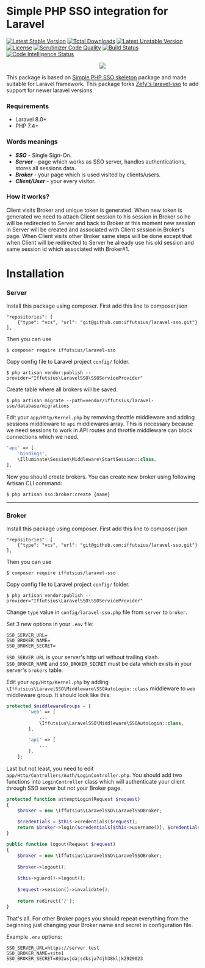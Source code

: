 # Simple PHP SSO integration for Laravel

[![Latest Stable Version](https://poser.pugx.org/zefy/laravel-sso/v/stable)](https://packagist.org/packages/zefy/laravel-sso)
[![Total Downloads](https://poser.pugx.org/zefy/laravel-sso/downloads)](https://packagist.org/packages/zefy/laravel-sso)
[![Latest Unstable Version](https://poser.pugx.org/zefy/laravel-sso/v/unstable)](https://packagist.org/packages/zefy/laravel-sso)
[![License](https://poser.pugx.org/zefy/laravel-sso/license)](https://packagist.org/packages/zefy/laravel-sso)
[![Scrutinizer Code Quality](https://scrutinizer-ci.com/g/zefy/laravel-sso/badges/quality-score.png?b=master)](https://scrutinizer-ci.com/g/zefy/laravel-sso/?branch=master)
[![Build Status](https://scrutinizer-ci.com/g/zefy/laravel-sso/badges/build.png?b=master)](https://scrutinizer-ci.com/g/zefy/laravel-sso/build-status/master)
[![Code Intelligence Status](https://scrutinizer-ci.com/g/zefy/laravel-sso/badges/code-intelligence.svg?b=master)](https://scrutinizer-ci.com/code-intelligence)

<p align="center"><img src="https://laravel.com/assets/img/components/logo-laravel.svg"></p>


This package is based on [Simple PHP SSO skeleton](https://github.com/zefy/php-simple-sso) package and made suitable for Laravel framework.
This package forks [Zefy's laravel-sso](https://github.com/zefy/laravel-sso) to add support for newer laravel versions.

### Requirements
* Laravel 8.0+
* PHP 7.4+

### Words meanings
* ***SSO*** - Single Sign-On.
* ***Server*** - page which works as SSO server, handles authentications, stores all sessions data.
* ***Broker*** - your page which is used visited by clients/users.
* ***Client/User*** - your every visitor.

### How it works?
Client visits Broker and unique token is generated. When new token is generated we need to attach Client session to his session in Broker so he will be redirected to Server and back to Broker at this moment new session in Server will be created and associated with Client session in Broker's page. When Client visits other Broker same steps will be done except that when Client will be redirected to Server he already use his old session and same session id which associated with Broker#1.

# Installation
### Server
Install this package using composer.
First add this line to composer.json

    "repositories": [
        {"type": "vcs", "url": "git@github.com:iffutsius/laravel-sso.git"}
    ],
Then you can use
```shell
$ composer require iffutsius/laravel-sso
```


Copy config file to Laravel project `config/` folder.
```shell
$ php artisan vendor:publish --provider="Iffutsius\LaravelSSO\SSOServiceProvider"
```


Create table where all brokers will be saved.
```shell
$ php artisan migrate --path=vendor/iffutsius/laravel-sso/database/migrations
```


Edit your `app/Http/Kernel.php` by removing throttle middleware and adding sessions middleware to `api` middlewares array.
This is necessary because we need sessions to work in API routes and throttle middleware can block connections which we need.
```php
'api' => [
    'bindings',
    \Illuminate\Session\Middleware\StartSession::class,
],
```


Now you should create brokers.
You can create new broker using following Artisan CLI command:
```shell
$ php artisan sso:broker:create {name}
```

----------

### Broker
Install this package using composer.
First add this line to composer.json

    "repositories": [
        {"type": "vcs", "url": "git@github.com:iffutsius/laravel-sso.git"}
    ],

Then you can use
```shell
$ composer require iffutsius/laravel-sso
```


Copy config file to Laravel project `config/` folder.
```shell
$ php artisan vendor:publish --provider="Iffutsius\LaravelSSO\SSOServiceProvider"
```


Change `type` value in `config/laravel-sso.php` file from `server`
 to `broker`.

 

Set 3 new options in your `.env` file:
```shell
SSO_SERVER_URL=
SSO_BROKER_NAME=
SSO_BROKER_SECRET=
```
`SSO_SERVER_URL` is your server's http url without trailing slash. `SSO_BROKER_NAME` and `SSO_BROKER_SECRET` must be data which exists in your server's `brokers` table.



Edit your `app/Http/Kernel.php` by adding `\Iffutsius\LaravelSSO\Middleware\SSOAutoLogin::class` middleware to `web` middleware group. It should look like this:
```php
protected $middlewareGroups = [
        'web' => [
            ...
            \Iffutsius\LaravelSSO\Middleware\SSOAutoLogin::class,
        ],

        'api' => [
            ...
        ],
    ];
```



Last but not least, you need to edit `app/Http/Controllers/Auth/LoginController.php`. You should add two functions into `LoginController` class which will authenticate your client through SSO server but not your Broker page.
```php
protected function attemptLogin(Request $request)
{
    $broker = new \Iffutsius\LaravelSSO\LaravelSSOBroker;
    
    $credentials = $this->credentials($request);
    return $broker->login($credentials[$this->username()], $credentials['password']);
}

public function logout(Request $request)
{
    $broker = new \Iffutsius\LaravelSSO\LaravelSSOBroker;
    
    $broker->logout();
    
    $this->guard()->logout();
    
    $request->session()->invalidate();
    
    return redirect('/');
}
```


That's all. For other Broker pages you should repeat everything from the beginning just changing your Broker name and secret in configuration file.




Example `.env` options:
```shell
SSO_SERVER_URL=https://server.test
SSO_BROKER_NAME=site1
SSO_BROKER_SECRET=892asjdajsdksja74jh38kljk2929023
```